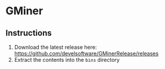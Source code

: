 # GMiner

## Instructions
1. Download the latest release here:
https://github.com/develsoftware/GMinerRelease/releases
2. Extract the contents into the `bins` directory
